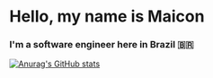 # Hello, my name is Maicon  
### I'm a software engineer here in Brazil 🇧🇷
[![Anurag's GitHub stats](https://github-readme-stats.vercel.app/api?username=maiconwpassos&theme=onedark)](https://github.com/anuraghazra/github-readme-stats)
